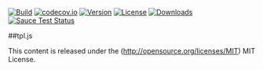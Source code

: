 [![Build](https://api.travis-ci.org/tao-zeng/tpl.js.svg?branch=master)](https://travis-ci.org/tao-zeng/tpl.js)
[![codecov.io](https://codecov.io/github/tao-zeng/tpl.js/coverage.svg?branch=master)](https://codecov.io/github/tao-zeng/tpl.js?branch=master)
[![Version](https://img.shields.io/npm/v/tpl.js.svg)](https://npmjs.org/package/tpl.js)
[![License](https://img.shields.io/npm/l/tpl.js.svg)](https://npmjs.org/package/tpl.js)
[![Downloads](https://img.shields.io/npm/dt/tpl.js.svg)](https://npmjs.org/package/tpl.js)
[![Sauce Test Status](https://saucelabs.com/browser-matrix/tpl_js.svg)](https://saucelabs.com/u/tpl_js)

##tpl.js

This content is released under the (http://opensource.org/licenses/MIT) MIT License.
